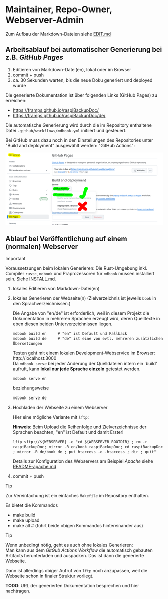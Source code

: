 # Maintainer, Repo-Owner, Webserver-Admin

Zum Aufbau der Markdown-Dateien siehe [EDIT.md](EDIT.md)

## Arbeitsablauf bei automatischer Generierung bei z.B. *GitHub Pages*

  1. Editieren von Markdown-Datei(en), lokal oder im Browser
  1. commit + push
  1. ca. 30 Sekunden warten, bis die neue Doku generiert und deployed wurde

Die generierte Dokumentation ist über folgenden Links (GitHub Pages) zu erreichen:

  - https://framps.github.io/raspiBackupDoc/
  - https://framps.github.io/raspiBackupDoc/de/

Die automatische Generierung wird durch die im Repository enthaltene Datei
`.github/workflows/mdbook.yml` initiiert und gesteuert.

Bei GitHub muss dazu noch in den Einstellungen des Repositories unter
"Build and deployment" ausgewählt werden: "GitHub Actions":

![github-pages-settings](readme-images/m1-github-pages-settings.png)



## Ablauf bei Veröffentlichung auf einem (normalen) Webserver


> [!IMPORTANT]
> Voraussetzungen beim lokalen Generieren:
> Die Rust-Umgebung inkl. Compiler `rustc`, `mdbook` und Präprozessoren für `mdbook` müssen installiert sein.
> Siehe [INSTALL.md](INSTALL.md).

  1. lokales Editieren von Markdown-Datei(en)
  1. lokales Generieren der Webseite(n)
     (Zielverzeichnis ist jeweils `book` in den Sprachverzeichnissen.)

     Die Angabe von "en/de" ist erforderlich, weil in diesem Projekt
     die Dokumentation in mehreren Sprachen erzeugt wird,
     deren Quelltexte in eben diesen beiden Unterverzeichnissen liegen.

         mdbook build en     # "en" ist Default und Fallback
         mdbook build de     # "de" ist eine von evtl. mehreren zusätzlichen Übersetzungen

     Testen geht mit einem lokalen Development-Webservice im Browser: http://localhost:3000  
     Da `mdbook serve` bei jeder Änderung der Quelldateien intern ein 'build' aufruft,
     kann **lokal nur jede Sprache einzeln** getestet werden.

         mdbook serve en

     beziehungsweise

         mdbook serve de

  1. Hochladen der Webseite zu einem Webserver

     Hier eine mögliche Variante mit `lftp`:

     **Hinweis**: Beim Upload die Reihenfolge und Zielverzeichnisse der Sprachen beachten, "en" ist Default und damit Erster!

         lftp sftp://${WEBSERVER} -e "cd ${WEBSERVER_ROOTDIR} ; rm -r raspiBackupDoc; mirror -R en/book raspiBackupDoc; cd raspiBackupDoc ; mirror -R de/book de ; put htaccess -o .htaccess ; dir ; quit"

     Details zur Konfiguration des Webservers am Beispiel *Apache* siehe [README-apache.md](README-apache.md)

  1. commit + push


> [!TIP]
> Zur Vereinfachung ist ein einfaches `Makefile` im Repository enthalten.
>
> Es bietet die Kommandos
>
>   - make build
>   - make upload
>   - make all   # (führt beide obigen Kommandos hintereinander aus)


> [!TIP]
> Wenn unbedingt nötig, geht es auch ohne lokales Generieren:  
> Man kann aus dem *GitGub Actions Workflow* die automatisch gebauten Artifacts herunterladen und auspacken.
> Das ist dann die generierte Webseite.
>
> Dann ist allerdings obiger Aufruf von `lftp` noch anzupassen, weil die Webseite schon in finaler Struktur vorliegt.


**TODO**: URL der generierten Dokumentation besprechen und hier nachtragen.

